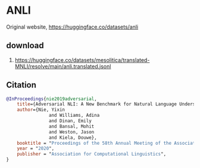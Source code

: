 # ANLI

Original website, https://huggingface.co/datasets/anli

## download

1. https://huggingface.co/datasets/mesolitica/translated-MNLI/resolve/main/anli.translated.jsonl

## Citation

```bibtex
@InProceedings{nie2019adversarial,
    title={Adversarial NLI: A New Benchmark for Natural Language Understanding},
    author={Nie, Yixin
                and Williams, Adina
                and Dinan, Emily
                and Bansal, Mohit
                and Weston, Jason
                and Kiela, Douwe},
    booktitle = "Proceedings of the 58th Annual Meeting of the Association for Computational Linguistics",
    year = "2020",
    publisher = "Association for Computational Linguistics",
}
```